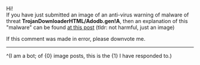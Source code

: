 Hi!  
If you have just submitted an image of an anti-virus warning of malware of threat **TrojanDownloaderHTML/Adodb.gen!A**, then an explanation of this "malware" can be found [at this post](https://www.reddit.com/r/discordapp/comments/ks4sgz/virus_image_explanation/) (tldr: not harmful, just an image)  

If this comment was made in error, please downvote me.

- - -

^(I am a bot; of {0} image posts, this is the {1} I have responded to.)